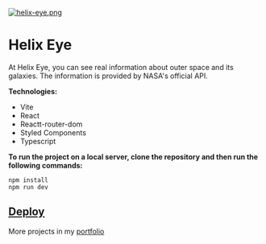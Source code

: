 [![helix-eye.png](https://i.postimg.cc/GhGj0GLV/helix-eye.png)](https://postimg.cc/8jkvMFrm)
# Helix Eye
At Helix Eye, you can see real information about outer space and its galaxies. The information is provided by NASA's official API.


**Technologies:**
* Vite
* React
* Reactt-router-dom
* Styled Components
* Typescript

**To run the project on a local server, clone the repository and then run the following commands:**
```
npm install
npm run dev
```

[Deploy](https://helix-eye.web.app/)
---
More projects in my [portfolio](https://juliansafadi-app.web.app/)
